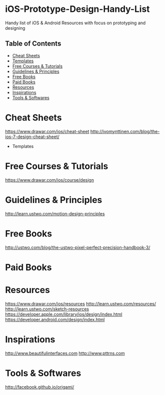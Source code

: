 iOS-Prototype-Design-Handy-List
===============================

Handy list of iOS & Android Resources with focus on prototyping and designing

## Table of Contents

* [Cheat Sheets](#cheat-sheets)
* [Templates](#templates)
* [Free Courses & Tutorials](#free-courses-tutorial)
* [Guidelines & Principles](#guidelines-principles)
* [Free Books](#free-books)
* [Paid Books](#paid-books)
* [Resources](#resources)
* [Inspirations](#inspirations)
* [Tools & Softwares](#tools-softwares)

# Cheat Sheets
https://www.drawar.com/ios/cheat-sheet
http://ivomynttinen.com/blog/the-ios-7-design-cheat-sheet/

* Templates


# Free Courses & Tutorials
https://www.drawar.com/ios/course/design


# Guidelines & Principles
http://learn.ustwo.com/motion-design-principles


# Free Books
http://ustwo.com/blog/the-ustwo-pixel-perfect-precision-handbook-3/


# Paid Books


# Resources
https://www.drawar.com/ios/resources
http://learn.ustwo.com/resources/
http://learn.ustwo.com/sketch-resources
https://developer.apple.com/library/ios/design/index.html
https://developer.android.com/design/index.html


# Inspirations
http://www.beautifulinterfaces.com
http://www.pttrns.com


# Tools & Softwares
http://facebook.github.io/origami/
